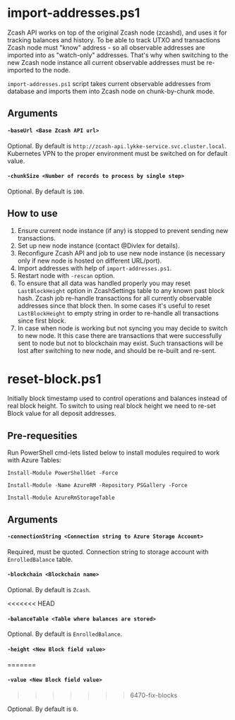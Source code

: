# import-addresses.ps1

Zcash API works on top of the original Zcash node (zcashd), and uses it for tracking balances and history. 
To be able to track UTXO and transactions Zcash node must "know" address - so all observable addresses are imported into as "watch-only" addresses.
That's why when switching to the new Zcash node instance all current observable addresses must be re-imported to the node.

`import-addresses.ps1` script takes current observable addresses from database and imports them into Zcash node on chunk-by-chunk mode.

## Arguments

#### `-baseUrl <Base Zcash API url>`

Optional. By default is `http://zcash-api.lykke-service.svc.cluster.local`. Kubernetes VPN to the proper environment must be switched on for default value. 

#### `-chunkSize <Number of records to process by single step>`

Optional. By default is `100`.

## How to use

1. Ensure current node instance (if any) is stopped to prevent sending new transactions.
2. Set up new node instance (contact @Divlex for details).
3. Reconfigure Zcash API and job to use new node instance (is necessary only if new node is hosted on different URL/port).
4. Import addresses with help of `import-addresses.ps1`.
5. Restart node with `-rescan` option.
6. To ensure that all data was handled properly you may reset `LastBlockHeight` option in ZcashSettings table to any known past block hash.
   Zcash job re-handle transactions for all currently observable addresses since that block then.
   In some cases it's useful to reset `LastBlockHeight` to empty string in order to re-handle all transactions since first block.
7. In case when node is working but not syncing you may decide to switch to new node.
   It this case there are transactions that were successfully sent to node but not to blockchain may exist. Such transactions will be lost after switching to new node, and should be re-built and re-sent.

# reset-block.ps1

Initially block timestamp used to control operations and balances instead of real block height.
To switch to using real block height we need to re-set Block value for all deposit addresses.

## Pre-requesities

Run PowerShell cmd-lets listed below to install modules required to work with Azure Tables:

`Install-Module PowerShellGet -Force`

`Install-Module -Name AzureRM -Repository PSGallery -Force`

`Install-Module AzureRmStorageTable`

## Arguments

#### `-connectionString <Connection string to Azure Storage Account>`

Required, must be quoted. Connection string to storage account with `EnrolledBalance` table. 

#### `-blockchain <Blockchain name>`

Optional. By default is `Zcash`.

<<<<<<< HEAD
#### `-balanceTable <Table where balances are stored>`

Optional. By default is `EnrolledBalance`.

#### `-height <New Block field value>`
=======
#### `-value <New Block field value>`
>>>>>>> 6470-fix-blocks

Optional. By default is `0`.